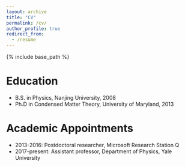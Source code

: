 ```yaml
---
layout: archive
title: "CV"
permalink: /cv/
author_profile: true
redirect_from:
  - /resume
---
```


{% include base_path %}

Education
======
* B.S. in Physics, Nanjing University, 2008
* Ph.D in Condensed Matter Theory, University of Maryland, 2013

Academic Appointments
======
* 2013-2016: Postdoctoral researcher, Microsoft Research Station Q
* 2017-present: Assistant professor, Department of Physics, Yale University
  

